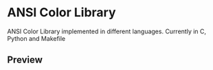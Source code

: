 # ANSI Color Library

ANSI Color Library implemented in different languages. Currently in C, Python and Makefile

## Preview

